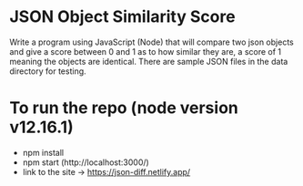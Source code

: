 # JSON Object Similarity Score

Write a program using JavaScript (Node) that will compare two json objects and give a score between 0 and 1 as to how similar they are, a score of 1 meaning the objects are identical. There are sample JSON files in the data directory for testing.

# To run the repo (node version v12.16.1)
 - npm install
 - npm start (http://localhost:3000/)
 - link to the site -> https://json-diff.netlify.app/
 
